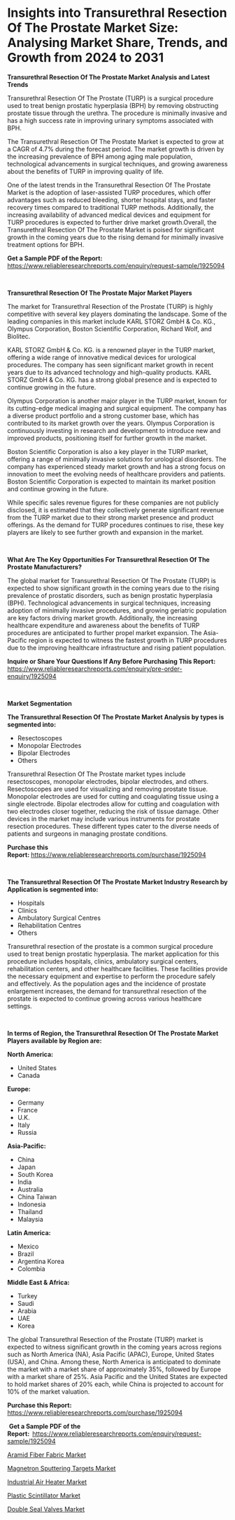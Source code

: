 <p><h1>Insights into Transurethral Resection Of The Prostate Market Size: Analysing Market Share, Trends, and Growth from 2024 to 2031</h1></p><p><strong>Transurethral Resection Of The Prostate Market Analysis and Latest Trends</strong></p>
<p><p>Transurethral Resection Of The Prostate (TURP) is a surgical procedure used to treat benign prostatic hyperplasia (BPH) by removing obstructing prostate tissue through the urethra. The procedure is minimally invasive and has a high success rate in improving urinary symptoms associated with BPH.</p><p>The Transurethral Resection Of The Prostate Market is expected to grow at a CAGR of 4.7% during the forecast period. The market growth is driven by the increasing prevalence of BPH among aging male population, technological advancements in surgical techniques, and growing awareness about the benefits of TURP in improving quality of life.</p><p>One of the latest trends in the Transurethral Resection Of The Prostate Market is the adoption of laser-assisted TURP procedures, which offer advantages such as reduced bleeding, shorter hospital stays, and faster recovery times compared to traditional TURP methods. Additionally, the increasing availability of advanced medical devices and equipment for TURP procedures is expected to further drive market growth.Overall, the Transurethral Resection Of The Prostate Market is poised for significant growth in the coming years due to the rising demand for minimally invasive treatment options for BPH.</p></p>
<p><strong>Get a Sample PDF of the Report:&nbsp;</strong> <a href="https://www.reliableresearchreports.com/enquiry/request-sample/1925094">https://www.reliableresearchreports.com/enquiry/request-sample/1925094</a></p>
<p>&nbsp;</p>
<p><strong>Transurethral Resection Of The Prostate Major Market Players</strong></p>
<p><p>The market for Transurethral Resection of the Prostate (TURP) is highly competitive with several key players dominating the landscape. Some of the leading companies in this market include KARL STORZ GmbH & Co. KG., Olympus Corporation, Boston Scientific Corporation, Richard Wolf, and Biolitec.</p><p>KARL STORZ GmbH & Co. KG. is a renowned player in the TURP market, offering a wide range of innovative medical devices for urological procedures. The company has seen significant market growth in recent years due to its advanced technology and high-quality products. KARL STORZ GmbH & Co. KG. has a strong global presence and is expected to continue growing in the future.</p><p>Olympus Corporation is another major player in the TURP market, known for its cutting-edge medical imaging and surgical equipment. The company has a diverse product portfolio and a strong customer base, which has contributed to its market growth over the years. Olympus Corporation is continuously investing in research and development to introduce new and improved products, positioning itself for further growth in the market.</p><p>Boston Scientific Corporation is also a key player in the TURP market, offering a range of minimally invasive solutions for urological disorders. The company has experienced steady market growth and has a strong focus on innovation to meet the evolving needs of healthcare providers and patients. Boston Scientific Corporation is expected to maintain its market position and continue growing in the future.</p><p>While specific sales revenue figures for these companies are not publicly disclosed, it is estimated that they collectively generate significant revenue from the TURP market due to their strong market presence and product offerings. As the demand for TURP procedures continues to rise, these key players are likely to see further growth and expansion in the market.</p></p>
<p>&nbsp;</p>
<p><strong>What Are The Key Opportunities For Transurethral Resection Of The Prostate Manufacturers?</strong></p>
<p><p>The global market for Transurethral Resection Of The Prostate (TURP) is expected to show significant growth in the coming years due to the rising prevalence of prostatic disorders, such as benign prostatic hyperplasia (BPH). Technological advancements in surgical techniques, increasing adoption of minimally invasive procedures, and growing geriatric population are key factors driving market growth. Additionally, the increasing healthcare expenditure and awareness about the benefits of TURP procedures are anticipated to further propel market expansion. The Asia-Pacific region is expected to witness the fastest growth in TURP procedures due to the improving healthcare infrastructure and rising patient population.</p></p>
<p><strong>Inquire or Share Your Questions If Any Before Purchasing This Report:</strong> <a href="https://www.reliableresearchreports.com/enquiry/pre-order-enquiry/1925094">https://www.reliableresearchreports.com/enquiry/pre-order-enquiry/1925094</a></p>
<p>&nbsp;</p>
<p><strong>Market Segmentation</strong></p>
<p><strong>The Transurethral Resection Of The Prostate Market Analysis by types is segmented into:</strong></p>
<p><ul><li>Resectoscopes</li><li>Monopolar Electrodes</li><li>Bipolar Electrodes</li><li>Others</li></ul></p>
<p><p>Transurethral Resection Of The Prostate market types include resectoscopes, monopolar electrodes, bipolar electrodes, and others. Resectoscopes are used for visualizing and removing prostate tissue. Monopolar electrodes are used for cutting and coagulating tissue using a single electrode. Bipolar electrodes allow for cutting and coagulation with two electrodes closer together, reducing the risk of tissue damage. Other devices in the market may include various instruments for prostate resection procedures. These different types cater to the diverse needs of patients and surgeons in managing prostate conditions.</p></p>
<p><strong>Purchase this Report:&nbsp;</strong><a href="https://www.reliableresearchreports.com/purchase/1925094">https://www.reliableresearchreports.com/purchase/1925094</a></p>
<p>&nbsp;</p>
<p><strong>The Transurethral Resection Of The Prostate Market Industry Research by Application is segmented into:</strong></p>
<p><ul><li>Hospitals</li><li>Clinics</li><li>Ambulatory Surgical Centres</li><li>Rehabilitation Centres</li><li>Others</li></ul></p>
<p><p>Transurethral resection of the prostate is a common surgical procedure used to treat benign prostatic hyperplasia. The market application for this procedure includes hospitals, clinics, ambulatory surgical centers, rehabilitation centers, and other healthcare facilities. These facilities provide the necessary equipment and expertise to perform the procedure safely and effectively. As the population ages and the incidence of prostate enlargement increases, the demand for transurethral resection of the prostate is expected to continue growing across various healthcare settings.</p></p>
<p>&nbsp;</p>
<p><strong>In terms of Region, the Transurethral Resection Of The Prostate Market Players available by Region are:</strong></p>
<p>
    <p> <strong> North America: </strong>
        <ul>
            <li>United States</li>
            <li>Canada</li>
        </ul>
        </p> 
    <p> <strong> Europe: </strong>
        <ul>
            <li>Germany</li>
            <li>France</li>
            <li>U.K.</li>
            <li>Italy</li>
            <li>Russia</li>
        </ul>
        </p> 
    <p> <strong> Asia-Pacific: </strong>
        <ul>
            <li>China</li>
            <li>Japan</li>
            <li>South Korea</li>
            <li>India</li>
            <li>Australia</li>
            <li>China Taiwan</li>
            <li>Indonesia</li>
            <li>Thailand</li>
            <li>Malaysia</li>
        </ul>
        </p> 
    <p> <strong> Latin America: </strong>
        <ul>
            <li>Mexico</li>
            <li>Brazil</li>
            <li>Argentina Korea</li>
            <li>Colombia</li>
        </ul>
        </p> 
    <p> <strong> Middle East & Africa: </strong>
        <ul>
            <li>Turkey</li>
            <li>Saudi</li>
            <li>Arabia</li>
            <li>UAE</li>
            <li>Korea</li>
        </ul>
    </p>
    </p>
<p><p>The global Transurethral Resection of the Prostate (TURP) market is expected to witness significant growth in the coming years across regions such as North America (NA), Asia Pacific (APAC), Europe, United States (USA), and China. Among these, North America is anticipated to dominate the market with a market share of approximately 35%, followed by Europe with a market share of 25%. Asia Pacific and the United States are expected to hold market shares of 20% each, while China is projected to account for 10% of the market valuation.</p></p>
<p><strong>Purchase this Report: </strong><a href="https://www.reliableresearchreports.com/purchase/1925094">https://www.reliableresearchreports.com/purchase/1925094</a></p>
<p>&nbsp;<strong>Get a Sample PDF of the Report:&nbsp;&nbsp;</strong><a href="https://www.reliableresearchreports.com/enquiry/request-sample/1925094">https://www.reliableresearchreports.com/enquiry/request-sample/1925094</a></p>
<p><strong></strong></p>
<p><p><a href="https://view.publitas.com/reportprime-1/aramid-fiber-fabric-market-dynamics-2024-2031-also-about-its-market-trends-projections-and-opportunities/">Aramid Fiber Fabric Market</a></p><p><a href="https://view.publitas.com/reportprime-1/magnetron-sputtering-targets-market-size-market-trends-and-growth-outlook-forecasted-for-period-from-2024-to-2031/">Magnetron Sputtering Targets Market</a></p><p><a href="https://automatic-knee-4c7.notion.site/Industrial-Air-Heater-Market-Size-Growth-and-Forecast-from-2024-2031-0e6242e214f74ba19b30674193700c49">Industrial Air Heater Market</a></p><p><a href="https://pretty-mail-caf.notion.site/Plastic-Scintillator-Market-Size-Growing-and-Forecasted-for-period-from-2024-2031-and-provides-com-267ac4b3ce42492eab8c262461433213">Plastic Scintillator Market</a></p><p><a href="https://woozy-pyroraptor-a1f.notion.site/Double-Seal-Valves-Market-Size-Market-Trends-and-Growth-Outlook-forecasted-for-period-from-2024-to-ddf7f6439f654d09abded96ffc5ccbf7">Double Seal Valves Market</a></p></p>